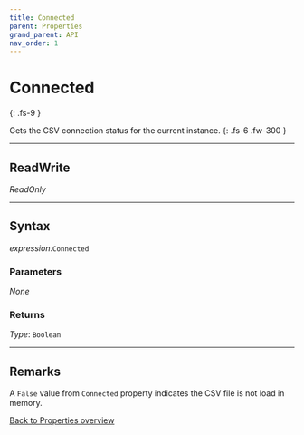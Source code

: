```yaml
---
title: Connected
parent: Properties
grand_parent: API
nav_order: 1
---
```


# Connected
{: .fs-9 }

Gets the CSV connection status for the current instance.
{: .fs-6 .fw-300 }

---

## ReadWrite
 
_ReadOnly_

---

## Syntax

*expression*.`Connected`

### Parameters

_None_

### Returns

*Type*: `Boolean`

---

## Remarks

A `False` value from `Connected` property indicates the CSV file is not load in memory.

[Back to Properties overview](https://ws-garcia.github.io/VBA-CSV-interface/api/properties/)